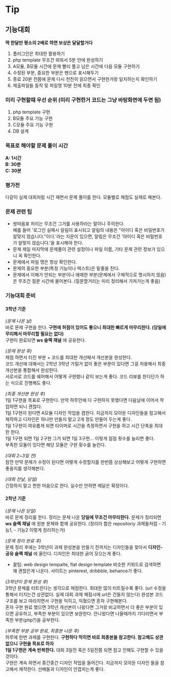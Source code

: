 # Tip

## 기능대회
**딱 한달만 평소의 2배로 하면 보상은 달달할거다**

1. 플러그인은 최대한 활용하기
2. php template 무조건 외워서 5분 안에 완성하기
3. A모듈, B모듈 시간에 문제 빨리 풀고 남은 시간에 다음 모듈 구현하기
4. 수정된 부분, 중요한 부분은 펜으로 표시해두기
5. 종료 20분 전쯤에 문제 다시 천천히 읽으면서 구현한거랑 일치하는지 확인하기
6. 제출파일들 동작 및 파일명 10분 전에 최종 확인

### 미리 구현할때 우선 순위 (미리 구현한거 코드는 그냥 바탕화면에 두면 됨)
1. php template 구현
2. B모듈 주요 기능 구현
3. C모듈 주요 기능 구현
4. DB 설계

### 목표로 해야할 문제 풀이 시간
__A: 1시간__ <br />
__B: 30분__ <br />
__C: 30분__ <br />

### 평가전
다같이 실제 대회처럼 시간 재면서 문제 풀이를 한다. 모듈별로 채점도 실제로 해본다.

### 문제 관련 팁
- 쌍따옴표 처리는 무조건 그거를 사용하라는 말이니 주의한다. <br />예를 들어 '로그인 실패시 알림이 표시되고 알림의 내용은 "아이디 혹은 비밀번호가 알맞지 않습니다."이다.'라는 지문이 있으면, 알림은 무조건 '아이디 혹은 비밀번호가 알맞지 않습니다.'을 표시해야 한다.
- 문제 제일 마지막에 문제풀이 관련 설정이나 파일 이름, 기타 문제 관련 정보가 있으니 꼭 확인한다.
- 문제에서 파일 명은 항상 확인한다.
- 문제의 중요한 부분(특정 기능이나 텍스트)은 밑줄을 친다.
- 문제에서 이해가 안되는 부분이나 애매한 부분(문제에서 구체적으로 명시하지 않음)은 무조건 질문 시간에 물어본다. (질문할거리는 미리 정리해서 가져가는게 좋음)

### 기능대회 준비

#### 3학년 기준
_(문제 나온 날)_ <br />
바로 문제 구현을 한다. __구현에 허점이 있어도 좋으니 최대한 빠르게 마무리한다. (당일에 무리해서 마무리할 필요는 없다)__ <br />
구현이 완료되면 __ws 슬랙 채널__ 에 공유한다. <br />

_(문제 완성 후)_ <br />
채점 하면서 터진 부분 + 코드를 최대한 개선해서 개선본을 완성한다. <br />
코드 개선에 대해서는 2학년 3학년 가릴거 없이 좋은 부분이 있다면 그걸 차용해서 최종 개선본을 통합해서 완성한다. <br />
서로서로 코드를 쉐어해서 어떻게 구현했나 같이 보는게 좋다. 코드 리뷰를 한다던가 하는 식으로 진행해도 좋다.

_(최종 개선본 완성 후)_ <br />
1일 1구현을 목표로 구현한다. 만약 하루안에 다 구현하지 못했다면 다음날에 이어서 작업하면 되니 괜찮다. <br />
1일 1구현이 된다면 A모듈 디자인 작업을 겸한다. 지금까지 모아둔 디자인들을 참고해서 제작하고 디자인은 하나만 만들지 말고 2개 정도 만들어 두는게 좋다. <br />
1일 1구현이 여유롭게 되면 타이머로 시간을 측정하면서 구현을 하고 시간 단축을 최대한 한다. <br />
1일 1구현 되면 1일 2구현 그거 되면 1일 3구현... 이렇게 점점 횟수를 늘리면 좋다. <br />
부족한 모듈이 있다면 해당 모듈은 구현 횟수를 늘린다. <br />

_(대회 2~3일 전)_ <br />
잠깐 만약 문제가 수정이 된다면 어떻게 수정할지를 한번쯤 상상해보고 어떻게 구현하면 좋을지를 생각해본다.

_(대회 전날, 당일)_ <br />
긴장하지 말고 편한 마음으로 한다. 실수만 안하면 메달은 확정이다.

#### 2학년 기준
_(문제 나온 당일)_ <br />
바로 문제 정리를 한다. 정리는 문제 나온 __당일에 무조건 마무리한다.__
문제가 정리되면 __ws 슬랙 채널__ 에 원본 문제와 함께 공유한다. (정리라 함은 repositoriy 과제들처럼 - 기능1, - 기능2 이렇게 정리하는거) <br />

_(문제 정리 완료 후)_ <br />
문제 정리 후에는 3학년이 과제 완성본을 만들기 전까지는 디자인들을 찾아서 __디자인-공유 슬랙 채널__ 에 올린다. 디자인은 최대한 긁어 모으는게 좋다. <br />
- 꿀팁: web design tempalte, flat design template 비슷한 키워드로 검색하면 꽤 괜찮은게 나온다. 사이트는 pinterest, dribbble, behance가 좋다.

_(3학년이 문제 완성 후)_ <br />
3학년 문제를 터트린다는 생각으로 채점한다. 최대한 많이 터트릴수록 좋다. (url 수정을 통해서 터지는건 상관없다. 실제 대회 과제 채점시에 url은 건들지 않는다)
완성본 코드 구조를 보고 따라치면서 구현을 익히고, 익혔으면 혼자 구현해본다. <br />
혼자 구현 완료 했으면 3학년 개선본이 나왔다면 그거랑 비교하면서 더 좋은 부분이 있으면 공유하고, 부족한 부분이 있으면 보완한다. 안나왔다면 나올때까지 기다리면서 부족한 부분(php?)을 공부한다. <br />

_(부족한 부분 공부 완료, 최종본 나온 후)_ <br />
하루에 한번 과제를 구현한다. __구현하다 막히면 바로 최종본을 참고한다. 참고해도 상관없으니 구현을 목표로 하자__ <br />
__1일 1구현은 계속 반복한다.__ 대회 3일전 혹은 5일전쯤 되면 참고 안해도 구현할 수 있을것이다. <br />
구현은 계속 하면서 중간중간 디자인 작업을 들어간다. 지금까지 모아둔 디자인 들을 참고해서 제작한다. 선배들과 디자인이 안겹치는게 좋다.
